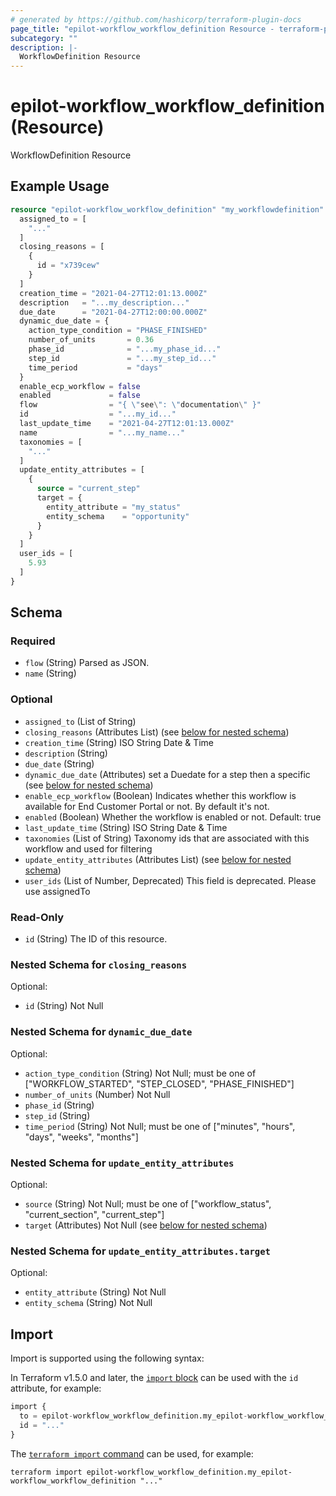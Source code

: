 ```yaml
---
# generated by https://github.com/hashicorp/terraform-plugin-docs
page_title: "epilot-workflow_workflow_definition Resource - terraform-provider-epilot-workflow"
subcategory: ""
description: |-
  WorkflowDefinition Resource
---
```


# epilot-workflow_workflow_definition (Resource)

WorkflowDefinition Resource

## Example Usage

```terraform
resource "epilot-workflow_workflow_definition" "my_workflowdefinition" {
  assigned_to = [
    "..."
  ]
  closing_reasons = [
    {
      id = "x739cew"
    }
  ]
  creation_time = "2021-04-27T12:01:13.000Z"
  description   = "...my_description..."
  due_date      = "2021-04-27T12:00:00.000Z"
  dynamic_due_date = {
    action_type_condition = "PHASE_FINISHED"
    number_of_units       = 0.36
    phase_id              = "...my_phase_id..."
    step_id               = "...my_step_id..."
    time_period           = "days"
  }
  enable_ecp_workflow = false
  enabled             = false
  flow                = "{ \"see\": \"documentation\" }"
  id                  = "...my_id..."
  last_update_time    = "2021-04-27T12:01:13.000Z"
  name                = "...my_name..."
  taxonomies = [
    "..."
  ]
  update_entity_attributes = [
    {
      source = "current_step"
      target = {
        entity_attribute = "my_status"
        entity_schema    = "opportunity"
      }
    }
  ]
  user_ids = [
    5.93
  ]
}
```

<!-- schema generated by tfplugindocs -->
## Schema

### Required

- `flow` (String) Parsed as JSON.
- `name` (String)

### Optional

- `assigned_to` (List of String)
- `closing_reasons` (Attributes List) (see [below for nested schema](#nestedatt--closing_reasons))
- `creation_time` (String) ISO String Date & Time
- `description` (String)
- `due_date` (String)
- `dynamic_due_date` (Attributes) set a Duedate for a step then a specific (see [below for nested schema](#nestedatt--dynamic_due_date))
- `enable_ecp_workflow` (Boolean) Indicates whether this workflow is available for End Customer Portal or not. By default it's not.
- `enabled` (Boolean) Whether the workflow is enabled or not. Default: true
- `last_update_time` (String) ISO String Date & Time
- `taxonomies` (List of String) Taxonomy ids that are associated with this workflow and used for filtering
- `update_entity_attributes` (Attributes List) (see [below for nested schema](#nestedatt--update_entity_attributes))
- `user_ids` (List of Number, Deprecated) This field is deprecated. Please use assignedTo

### Read-Only

- `id` (String) The ID of this resource.

<a id="nestedatt--closing_reasons"></a>
### Nested Schema for `closing_reasons`

Optional:

- `id` (String) Not Null


<a id="nestedatt--dynamic_due_date"></a>
### Nested Schema for `dynamic_due_date`

Optional:

- `action_type_condition` (String) Not Null; must be one of ["WORKFLOW_STARTED", "STEP_CLOSED", "PHASE_FINISHED"]
- `number_of_units` (Number) Not Null
- `phase_id` (String)
- `step_id` (String)
- `time_period` (String) Not Null; must be one of ["minutes", "hours", "days", "weeks", "months"]


<a id="nestedatt--update_entity_attributes"></a>
### Nested Schema for `update_entity_attributes`

Optional:

- `source` (String) Not Null; must be one of ["workflow_status", "current_section", "current_step"]
- `target` (Attributes) Not Null (see [below for nested schema](#nestedatt--update_entity_attributes--target))

<a id="nestedatt--update_entity_attributes--target"></a>
### Nested Schema for `update_entity_attributes.target`

Optional:

- `entity_attribute` (String) Not Null
- `entity_schema` (String) Not Null

## Import

Import is supported using the following syntax:

In Terraform v1.5.0 and later, the [`import` block](https://developer.hashicorp.com/terraform/language/import) can be used with the `id` attribute, for example:

```terraform
import {
  to = epilot-workflow_workflow_definition.my_epilot-workflow_workflow_definition
  id = "..."
}
```

The [`terraform import` command](https://developer.hashicorp.com/terraform/cli/commands/import) can be used, for example:

```shell
terraform import epilot-workflow_workflow_definition.my_epilot-workflow_workflow_definition "..."
```
